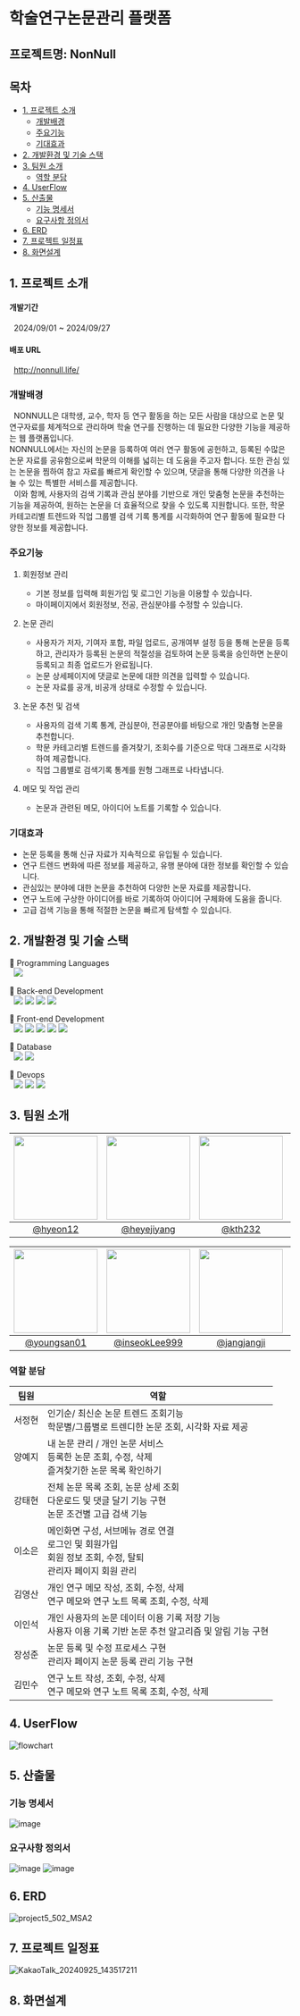 # 학술연구논문관리 플랫폼
## 프로젝트명: NonNull

## 목차
- [1. 프로젝트 소개](#1-프로젝트-소개)
    * [개발배경](#개발배경)
    * [주요기능](#주요기능)
    * [기대효과](#기대효과)
- [2. 개발환경 및 기술 스택](#2-개발환경-및-기술-스택)
- [3. 팀원 소개](#3-팀원-소개)
     * [역할 분담](#역할-분담)
- [4. UserFlow](#4-UserFlow)
- [5. 산출물](#5-산출물)
     * [기능 명세서](#기능-명세서)
     * [요구사항 정의서](#요구사항-정의서)
- [6. ERD](#6-ERD)
- [7. 프로젝트 일정표](#7-프로젝트-일정표)
- [8. 화면설계](#8-화면설계)

## 1. 프로젝트 소개
#### 개발기간
&nbsp;&nbsp;2024/09/01 ~ 2024/09/27

#### 배포 URL
&nbsp;&nbsp;http://nonnull.life/

### 개발배경
&nbsp;&nbsp;NONNULL은 대학생, 교수, 학자 등 연구 활동을 하는 모든 사람을 대상으로 논문 및 연구자료를 체계적으로 관리하며 학술 연구를 진행하는 데 필요한 다양한 기능을 제공하는 웹 플랫폼입니다.  
NONNULL에서는 자신의 논문을 등록하여 여러 연구 활동에 공헌하고, 등록된 수많은 논문 자료를 공유함으로써 학문의 이해를 넓히는 데 도움을 주고자 합니다. 또한 관심 있는 논문을 찜하여 참고 자료를 빠르게 확인할 수 있으며, 댓글을 통해 다양한 의견을 나눌 수 있는 특별한 서비스를 제공합니다.  
&nbsp;&nbsp;이와 함께, 사용자의 검색 기록과 관심 분야를 기반으로 개인 맞춤형 논문을 추천하는 기능을 제공하여, 원하는 논문을 더 효율적으로 찾을 수 있도록 지원합니다. 또한, 학문 카테고리별 트렌드와 직업 그룹별 검색 기록 통계를 시각화하여 연구 활동에 필요한 다양한 정보를 제공합니다.


### 주요기능
1. 회원정보 관리<br>
   - 기본 정보를 입력해 회원가입 및 로그인 기능을 이용할 수 있습니다.<br>
   - 마이페이지에서 회원정보, 전공, 관심분야를 수정할 수 있습니다.

3. 논문 관리<br>
   - 사용자가 저자, 기여자 포함, 파일 업로드, 공개여부 설정 등을 통해 논문을 등록하고, 관리자가 등록된 논문의 적절성을 검토하여 논문 등록을 승인하면 논문이 등록되고 최종 업로드가 완료됩니다.<br>
   - 논문 상세페이지에 댓글로 논문에 대한 의견을 입력할 수 있습니다.<br>
   - 논문 자료를 공개, 비공개 상태로 수정할 수 있습니다.

3. 논문 추천 및 검색<br>
   - 사용자의 검색 기록 통계, 관심분야, 전공분야를 바탕으로 개인 맞춤형 논문을 추천합니다.<br>
   - 학문 카테고리별 트렌드를 즐겨찾기, 조회수를 기준으로 막대 그래프로 시각화하여 제공합니다.<br>
   - 직업 그룹별로 검색기록 통계를 원형 그래프로 나타냅니다.

4. 메모 및 작업 관리<br>
   - 논문과 관련된 메모, 아이디어 노트를 기록할 수 있습니다.


### 기대효과
- 논문 등록을 통해 신규 자료가 지속적으로 유입될 수 있습니다.
- 연구 트렌드 변화에 따른 정보를 제공하고, 유행 분야에 대한 정보를 확인할 수 있습니다.
- 관심있는 분야에 대한 논문을 추천하여 다양한 논문 자료를 제공합니다.
- 연구 노트에 구상한 아이디어를 바로 기록하여 아이디어 구체화에 도움을 줍니다.
- 고급 검색 기능을 통해 적절한 논문을 빠르게 탐색할 수 있습니다.


## 2. 개발환경 및 기술 스택
💙 Programming Languages  
&nbsp;&nbsp;<img src="https://img.shields.io/badge/Java-007396?style=flat&logo=Java&logoColor=white" />  

💎 Back-end Development  
&nbsp;&nbsp;<img src="https://img.shields.io/badge/Spring Boot-6DB33F?style=flat&logo=Spring Boot&logoColor=white" />
<img src="https://img.shields.io/badge/Spring-6DB33F?style=flat&logo=Spring&logoColor=white" />
<img src="https://img.shields.io/badge/Spring Security-6DB33F?style=flat&logo=Spring Security&logoColor=white" />
<img src="https://img.shields.io/badge/Gradle-02303A?style=flat&logo=Gradle&logoColor=white" />  

💎 Front-end Development  
&nbsp;&nbsp;<img src="https://img.shields.io/badge/next.js-000000?style=flat&logo=nextdotjs&logoColor=white" />
<img src="https://img.shields.io/badge/CSS3-1572B6?style=flat&logo=CSS3&logoColor=white" />
<img src="https://img.shields.io/badge/React-61DAFB?style=flat&logo=React&logoColor=black" />
<img src="https://img.shields.io/badge/HTML5-E34F26?style=flat&logo=HTML5&logoColor=white" />
<img src="https://img.shields.io/badge/javascript-F7DF1E?style=flat&logo=javascript&logoColor=black" />  

💎 Database  
&nbsp;&nbsp;<img src="https://img.shields.io/badge/Oracle-F80000?style=flat&logo=Oracle&logoColor=white" />
<img src="https://img.shields.io/badge/dbeaver-382923?style=flat&logo=dbeaver&logoColor=white" />  

💙 Devops  
&nbsp;&nbsp;<img src="https://img.shields.io/badge/AWS-232F3E?style=flat&logo=amazonwebservices&logoColor=white" />
<img src="https://img.shields.io/badge/jenkins-D24939?style=flat&logo=jenkins&logoColor=white" />
<img src="https://img.shields.io/badge/docker-2496ED?style=flat&logo=docker&logoColor=white" />  

## 3. 팀원 소개
|<img src="https://avatars.githubusercontent.com/u/163953938?v=4" width="150" height="150"/>|<img src="https://avatars.githubusercontent.com/u/132132524?v=4" width="150" height="150"/>|<img src="https://avatars.githubusercontent.com/u/136600208?v=4" width="150" height="150"/>|<img src="https://avatars.githubusercontent.com/u/154653812?v=4" width="150" height="150"/>|
|:-:|:-:|:-:|:-:|
|[@hyeon12](https://github.com/hyeon12)|[@heyejiyang](https://github.com/heyejiyang)|[@kth232](https://github.com/kth232)|[@soeunl](https://github.com/soeunl)|

|<img src="https://avatars.githubusercontent.com/u/163953821?v=4" width="150" height="150"/>|<img src="https://avatars.githubusercontent.com/u/145332250?v=4" width="150" height="150"/>|<img src="https://avatars.githubusercontent.com/u/134360817?v=4" width="150" height="150"/>|<img src="https://avatars.githubusercontent.com/u/163953823?v=4" width="150" height="150"/>|
|:-:|:-:|:-:|:-:|
|[@youngsan01](https://github.com/youngsan01)|[@inseokLee999](https://github.com/inseokLee999)|[@jangjangji](https://github.com/jangjangji)|[@minsukim002](https://github.com/minsukim002)|

### 역할 분담
| 팀원 | 역할 |
|-----------|---------|
| 서정현 |인기순/ 최신순 논문 트렌드 조회기능<br>학문별/그룹별로 트렌디한 논문 조회, 시각화 자료 제공|
| 양예지 |내 논문 관리 / 개인 논문 서비스<br>등록한 논문 조회, 수정, 삭제<br>즐겨찾기한 논문 목록 확인하기|
| 강태현 |전체 논문 목록 조회, 논문 상세 조회<br>다운로드 및 댓글 달기 기능 구현<br>논문 조건별 고급 검색 기능|
| 이소은 |메인화면 구성, 서브메뉴 경로 연결<br>로그인 및 회원가입<br>회원 정보 조회, 수정, 탈퇴<br>관리자 페이지 회원 관리|
| 김영산 |개인 연구 메모 작성, 조회, 수정, 삭제<br>연구 메모와 연구 노트 목록 조회, 수정, 삭제|
| 이인석 |개인 사용자의 논문 데이터 이용 기록 저장 기능<br>사용자 이용 기록 기반 논문 추천 알고리즘 및 알림 기능 구현|
| 장성준 |논문 등록 및 수정 프로세스 구현<br>관리자 페이지 논문 등록 관리 기능 구현|
| 김민수 |연구 노트 작성, 조회, 수정, 삭제<br>연구 메모와 연구 노트 목록 조회, 수정, 삭제|

## 4. UserFlow
![flowchart](https://github.com/user-attachments/assets/0976e94a-0f97-481b-a771-2809a5f39bed)

## 5. 산출물
### 기능 명세서
![image](https://github.com/user-attachments/assets/39baf6bc-16ef-45d1-a73d-a0437dea08fb)

### 요구사항 정의서
![image](https://github.com/user-attachments/assets/5f65fe22-5d01-44f8-acd8-8aa268c0d9bf)
![image](https://github.com/user-attachments/assets/840b74db-9540-47d9-9677-7eeb86dc0947)

## 6. ERD
![project5_502_MSA2](https://github.com/user-attachments/assets/633874e7-6be8-4c70-a38a-3e0742f14b70)

## 7. 프로젝트 일정표
![KakaoTalk_20240925_143517211](https://github.com/user-attachments/assets/91e786c3-3db4-40e5-9b64-26a411f5ddaa)

## 8. 화면설계

